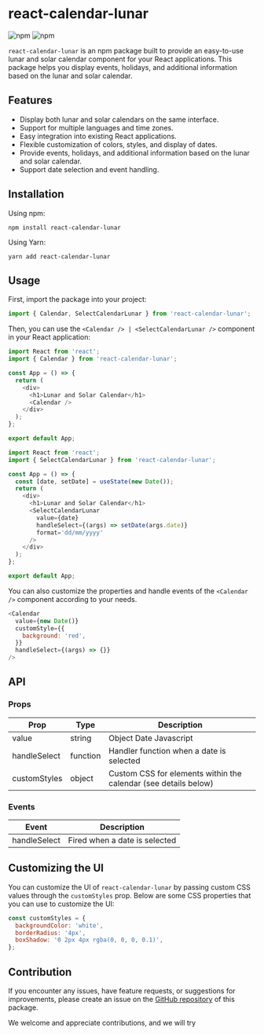# react-calendar-lunar

![npm](https://img.shields.io/npm/v/react-calendar-lunar?color=blue)
![npm](https://img.shields.io/npm/dw/react-calendar-lunar)

`react-calendar-lunar` is an npm package built to provide an easy-to-use lunar and solar calendar component for your React applications. This package helps you display events, holidays, and additional information based on the lunar and solar calendar.

## Features

- Display both lunar and solar calendars on the same interface.
- Support for multiple languages and time zones.
- Easy integration into existing React applications.
- Flexible customization of colors, styles, and display of dates.
- Provide events, holidays, and additional information based on the lunar and solar calendar.
- Support date selection and event handling.

## Installation

Using npm:

```
npm install react-calendar-lunar
```

Using Yarn:

```
yarn add react-calendar-lunar
```

## Usage

First, import the package into your project:

```javascript
import { Calendar, SelectCalendarLunar } from 'react-calendar-lunar';
```

Then, you can use the `<Calendar /> | <SelectCalendarLunar />` component in your React application:

```javascript
import React from 'react';
import { Calendar } from 'react-calendar-lunar';

const App = () => {
  return (
    <div>
      <h1>Lunar and Solar Calendar</h1>
      <Calendar />
    </div>
  );
};

export default App;
```

```javascript
import React from 'react';
import { SelectCalendarLunar } from 'react-calendar-lunar';

const App = () => {
  const [date, setDate] = useState(new Date());
  return (
    <div>
      <h1>Lunar and Solar Calendar</h1>
      <SelectCalendarLunar
        value={date}
        handleSelect={(args) => setDate(args.date)}
        format='dd/mm/yyyy'
      />
    </div>
  );
};

export default App;
```

You can also customize the properties and handle events of the `<Calendar />` component according to your needs.

```javascript
<Calendar
  value={new Date()}
  customStyle={{
    background: 'red',
  }}
  handleSelect={(args) => {}}
/>
```

## API

### Props

| Prop         | Type     | Description                                                     |
| ------------ | -------- | --------------------------------------------------------------- |
| value        | string   | Object Date Javascript                                          |
| handleSelect | function | Handler function when a date is selected                        |
| customStyles | object   | Custom CSS for elements within the calendar (see details below) |

### Events

| Event        | Description                   |
| ------------ | ----------------------------- |
| handleSelect | Fired when a date is selected |

## Customizing the UI

You can customize the UI of `react-calendar-lunar` by passing custom CSS values through the `customStyles` prop. Below are some CSS properties that you can use to customize the UI:

```javascript
const customStyles = {
  backgroundColor: 'white',
  borderRadius: '4px',
  boxShadow: '0 2px 4px rgba(0, 0, 0, 0.1)',
};
```

## Contribution

If you encounter any issues, have feature requests, or suggestions for improvements, please create an issue on the [GitHub repository](https://github.com/huyneeee/react-calendar-lunar.git) of this package.

We welcome and appreciate contributions, and we will try
